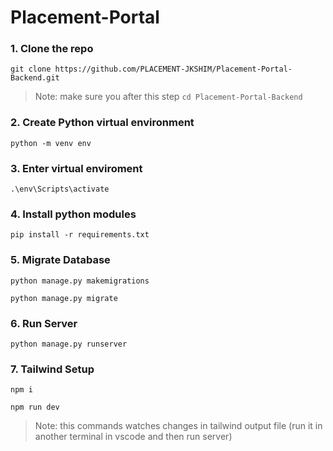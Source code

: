 # Placement-Portal

### 1. Clone the repo
```base
git clone https://github.com/PLACEMENT-JKSHIM/Placement-Portal-Backend.git
```
> Note: make sure you after this step 
```cd Placement-Portal-Backend```

### 2. Create Python virtual environment
```base
python -m venv env
```

### 3. Enter virtual enviroment
```base
.\env\Scripts\activate
```

### 4. Install python modules
```base
pip install -r requirements.txt
```

### 5. Migrate Database
```base
python manage.py makemigrations
```
```base
python manage.py migrate
```

### 6. Run Server
```base
python manage.py runserver
```

### 7. Tailwind Setup
```base
npm i
```
```base
npm run dev
```
> Note: this commands watches changes in tailwind output file (run it in another terminal in vscode and then run server)
